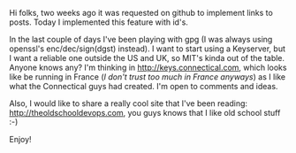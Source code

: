 Hi folks, two weeks ago it was requested on github to implement links to posts. Today I implemented this feature with id's.

In the last couple of days I've been playing with gpg (I was always using openssl's enc/dec/sign(dgst) instead). I want to start using a Keyserver, but I want a reliable one outside the US and UK, so MIT's kinda out of the table. Anyone knows any? I'm thinking in <http://keys.connectical.com>, which looks like be running in France (*I don't trust too much in France anyways*) as I like what the Connectical guys had created. I'm open to comments and ideas.

Also, I would like to share a really cool site that I've been reading: <http://theoldschooldevops.com>, you guys knows that I like old school stuff :-)

Enjoy!
